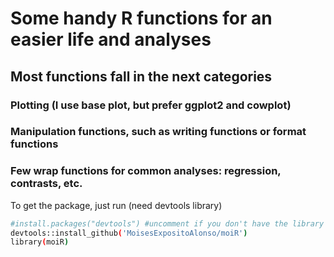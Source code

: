 
# Some handy R functions for an easier life and analyses
## Most functions fall in the next categories
### Plotting (I use base plot, but prefer ggplot2 and cowplot)
### Manipulation functions, such as writing functions or format functions
### Few wrap functions for common analyses: regression, contrasts, etc.

To get the package, just run (need devtools library)

``` sh
#install.packages("devtools") #uncomment if you don't have the library
devtools::install_github('MoisesExpositoAlonso/moiR')
library(moiR)

```

